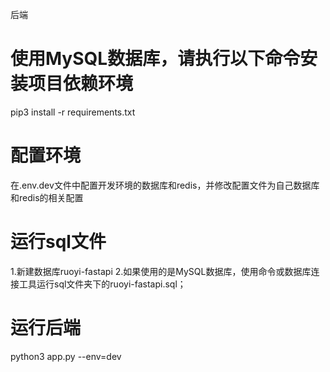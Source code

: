 后端

# 使用MySQL数据库，请执行以下命令安装项目依赖环境
pip3 install -r requirements.txt

# 配置环境
在.env.dev文件中配置开发环境的数据库和redis，并修改配置文件为自己数据库和redis的相关配置

# 运行sql文件
1.新建数据库ruoyi-fastapi
2.如果使用的是MySQL数据库，使用命令或数据库连接工具运行sql文件夹下的ruoyi-fastapi.sql；

# 运行后端
python3 app.py --env=dev
